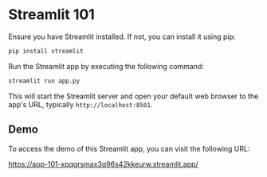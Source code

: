 # Streamlit 101

Ensure you have Streamlit installed. If not, you can install it using pip:

```bash
pip install streamlit
```

Run the Streamlit app by executing the following command:

```bash
streamlit run app.py
```

This will start the Streamlit server and open your default web browser to the app's URL, typically `http://localhost:8501`.

## Demo
To access the demo of this Streamlit app, you can visit the following URL:

https://app-101-xpqgrsmax3q96s42kkeurw.streamlit.app/
